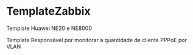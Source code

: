 # TemplateZabbix
Template Huawei NE20 e NE8000

Template Responsável por monitorar a quantidade de cliente PPPoE por VLAN 
